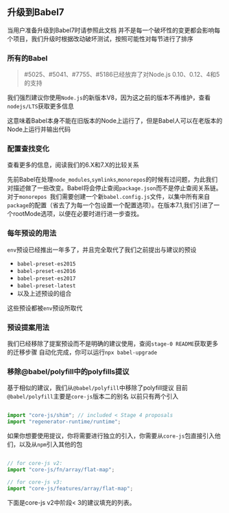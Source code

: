 ## 升级到Babel7

当用户准备升级到Babel7时请参照此文档
并不是每一个破坏性的变更都会影响每个项目，我们升级时根据改动破坏测试，按照可能性对每节进行了排序

### 所有的Babel

> #5025、#5041、#7755、#5186已经放弃了对Node.js 0.10、0.12、4和5的支持

我们强烈建议你使用`Node.js`的新版本V8，因为这之前的版本不再维护，查看`nodejs/LTS`获取更多信息

这意味着Babel本身不能在旧版本的Node上运行了，但是Babel人可以在老版本的Node上运行并输出代码

### 配置查找变化

查看更多的信息，阅读我们的6.X和7.X的比较关系

先前Babel在处理`node_modules`,`symlinks`,`monorepos`的时候有过问题，为此我们对描述做了一些改变。Babel将会停止查阅`package.json`而不是停止查阅关系链。对于`monorepos `我们需要创建一个新`babel.config.js`文件，以集中所有来自`package`的配置（省去了为每一个包设置一个配置选项）。在版本7.1,我们引进了一个rootMode选项，以便在必要时进行进一步查找。

### 每年预设的用法

`env`预设已经推出一年多了，并且完全取代了我们之前提出与建议的预设

- `babel-preset-es2015`
- `babel-preset-es2016`
- `babel-preset-es2017`
- `babel-preset-latest`
- 以及上述预设的组合

这些预设都被`env`预设所取代

### 预设提案用法

我们已经移除了提案预设而不是明确的建议使用，查阅`stage-0 README`获取更多的迁移步骤
自动化完成，你可以运行`npx babel-upgrade`

### 移除@babel/polyfill中的polyfills提议

基于相似的建议，我们从`@babel/polyfill`中移除了polyfill提议
目前`@babel/polyfill`主要是`core-js`版本二的别名
以前只有两个引入

```javascript

import "core-js/shim"; // included < Stage 4 proposals
import "regenerator-runtime/runtime";

```

如果你想要使用提议，你将需要进行独立的引入，你需要从`core-js`包直接引入他们，以及从`npm`引入其他的包

```javascript

// for core-js v2:
import "core-js/fn/array/flat-map";

// for core-js v3:
import "core-js/features/array/flat-map";

```

下面是core-js v2中阶段< 3的建议填充的列表。
